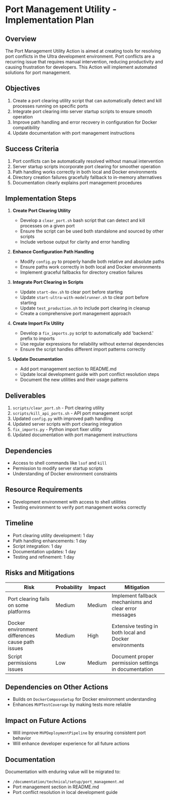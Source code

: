# Port Management Utility - Implementation Plan

## Overview

The Port Management Utility Action is aimed at creating tools for resolving port conflicts in the Ultra development environment. Port conflicts are a recurring issue that requires manual intervention, reducing productivity and causing frustration for developers. This Action will implement automated solutions for port management.

## Objectives

1. Create a port clearing utility script that can automatically detect and kill processes running on specific ports
2. Integrate port clearing into server startup scripts to ensure smooth operation
3. Improve path handling and error recovery in configuration for Docker compatibility
4. Update documentation with port management instructions

## Success Criteria

1. Port conflicts can be automatically resolved without manual intervention
2. Server startup scripts incorporate port clearing for smoother operation
3. Path handling works correctly in both local and Docker environments
4. Directory creation failures gracefully fallback to in-memory alternatives
5. Documentation clearly explains port management procedures

## Implementation Steps

1. **Create Port Clearing Utility**
   - Develop a `clear_port.sh` bash script that can detect and kill processes on a given port
   - Ensure the script can be used both standalone and sourced by other scripts
   - Include verbose output for clarity and error handling

2. **Enhance Configuration Path Handling**
   - Modify `config.py` to properly handle both relative and absolute paths
   - Ensure paths work correctly in both local and Docker environments
   - Implement graceful fallbacks for directory creation failures

3. **Integrate Port Clearing in Scripts**
   - Update `start-dev.sh` to clear port before starting
   - Update `start-ultra-with-modelrunner.sh` to clear port before starting
   - Update `test_production.sh` to include port clearing in cleanup
   - Create a comprehensive port management approach

4. **Create Import Fix Utility**
   - Develop a `fix_imports.py` script to automatically add 'backend.' prefix to imports
   - Use regular expressions for reliability without external dependencies
   - Ensure the script handles different import patterns correctly

5. **Update Documentation**
   - Add port management section to README.md
   - Update local development guide with port conflict resolution steps
   - Document the new utilities and their usage patterns

## Deliverables

1. `scripts/clear_port.sh` - Port clearing utility
2. `scripts/kill_api_ports.sh` - API port management script
3. Updated `config.py` with improved path handling
4. Updated server scripts with port clearing integration
5. `fix_imports.py` - Python import fixer utility
6. Updated documentation with port management instructions

## Dependencies

- Access to shell commands like `lsof` and `kill`
- Permission to modify server startup scripts
- Understanding of Docker environment constraints

## Resource Requirements

- Development environment with access to shell utilities
- Testing environment to verify port management works correctly

## Timeline

- Port clearing utility development: 1 day
- Path handling enhancements: 1 day
- Script integration: 1 day
- Documentation updates: 1 day
- Testing and refinement: 1 day

## Risks and Mitigations

| Risk | Probability | Impact | Mitigation |
|------|------------|--------|------------|
| Port clearing fails on some platforms | Medium | Medium | Implement fallback mechanisms and clear error messages |
| Docker environment differences cause path issues | Medium | High | Extensive testing in both local and Docker environments |
| Script permissions issues | Low | Medium | Document proper permission settings in documentation |

## Dependencies on Other Actions

- Builds on `DockerComposeSetup` for Docker environment understanding
- Enhances `MVPTestCoverage` by making tests more reliable

## Impact on Future Actions

- Will improve `MVPDeploymentPipeline` by ensuring consistent port behavior
- Will enhance developer experience for all future actions

## Documentation

Documentation with enduring value will be migrated to:
- `/documentation/technical/setup/port_management.md`
- Port management section in README.md
- Port conflict resolution in local development guide
